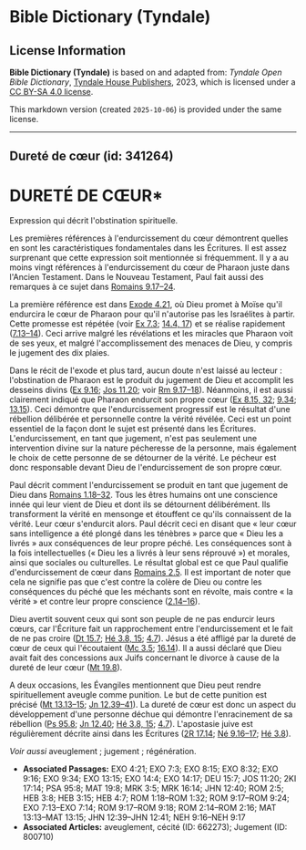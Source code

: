 # Bible Dictionary (Tyndale)

## License Information

**Bible Dictionary (Tyndale)** is based on and adapted from: _Tyndale Open Bible Dictionary_, [Tyndale House Publishers](https://tyndaleopenresources.com/), 2023, which is licensed under a [CC BY-SA 4.0 license](https://creativecommons.org/licenses/by-sa/4.0/legalcode.en).

This markdown version (created `2025-10-06`) is provided under the same license.



--------------------------------

## Dureté de cœur (id: 341264)

DURETÉ DE CŒUR\*
================

Expression qui décrit l'obstination spirituelle.

Les premières références à l'endurcissement du cœur démontrent quelles en sont les caractéristiques fondamentales dans les Écritures. Il est assez surprenant que cette expression soit mentionnée si fréquemment. Il y a au moins vingt références à l'endurcissement du cœur de Pharaon juste dans l'Ancien Testament. Dans le Nouveau Testament, Paul fait aussi des remarques à ce sujet dans [Romains 9\.17–24](https://ref.ly/Rom9:17-Rom9:24).

La première référence est dans [Exode 4\.21](https://ref.ly/Exod4:21), où Dieu promet à Moïse qu'il endurcira le cœur de Pharaon pour qu'il n'autorise pas les Israélites à partir. Cette promesse est répétée (voir [Ex 7\.3](https://ref.ly/Exod7:3); [14\.4, 17](https://ref.ly/Exod14:4,Exod14:17)) et se réalise rapidement ([7\.13–14](https://ref.ly/Exod7:13-Exod7:14)). Ceci arrive malgré les révélations et les miracles que Pharaon voit de ses yeux, et malgré l'accomplissement des menaces de Dieu, y compris le jugement des dix plaies.

Dans le récit de l'exode et plus tard, aucun doute n'est laissé au lecteur : l'obstination de Pharaon est le produit du jugement de Dieu et accomplit les desseins divins ([Ex 9\.16](https://ref.ly/Exod9:16); [Jos 11\.20](https://ref.ly/Josh11:20); voir [Rm 9\.17–18](https://ref.ly/Rom9:17-Rom9:18)). Néanmoins, il est aussi clairement indiqué que Pharaon endurcit son propre cœur ([Ex 8\.15, 32](https://ref.ly/Exod8:15,Exod8:32); [9\.34](https://ref.ly/Exod9:34); [13\.15](https://ref.ly/Exod13:15)). Ceci démontre que l'endurcissement progressif est le résultat d'une rébellion délibérée et personnelle contre la vérité révélée. Ceci est un point essentiel de la façon dont le sujet est présenté dans les Écritures. L'endurcissement, en tant que jugement, n'est pas seulement une intervention divine sur la nature pécheresse de la personne, mais également le choix de cette personne de se détourner de la vérité. Le pécheur est donc responsable devant Dieu de l'endurcissement de son propre cœur. 

Paul décrit comment l'endurcissement se produit en tant que jugement de Dieu dans [Romains 1\.18–32](https://ref.ly/Rom1:18-Rom1:32). Tous les êtres humains ont une conscience innée qui leur vient de Dieu et dont ils se détournent délibérément. Ils transforment la vérité en mensonge et étouffent ce qu'ils connaissent de la vérité. Leur cœur s'endurcit alors. Paul décrit ceci en disant que « leur cœur sans intelligence a été plongé dans les ténèbres » parce que « Dieu les a livrés » aux conséquences de leur propre péché. Les conséquences sont à la fois intellectuelles (« Dieu les a livrés à leur sens réprouvé ») et morales, ainsi que sociales ou culturelles. Le résultat global est ce que Paul qualifie d'endurcissement de cœur dans [Romains 2\.5](https://ref.ly/Rom2:5). Il est important de noter que cela ne signifie pas que c'est contre la colère de Dieu ou contre les conséquences du péché que les méchants sont en révolte, mais contre « la vérité » et contre leur propre conscience ([2\.14–16](https://ref.ly/Rom2:14-Rom2:16)).

Dieu avertit souvent ceux qui sont son peuple de ne pas endurcir leurs cœurs, car l'Écriture fait un rapprochement entre l'endurcissement et le fait de ne pas croire ([Dt 15\.7](https://ref.ly/Deut15:7); [Hé 3\.8, 15](https://ref.ly/Heb3:8,Heb3:15); [4\.7](https://ref.ly/Heb4:7)). Jésus a été affligé par la dureté de cœur de ceux qui l'écoutaient ([Mc 3\.5](https://ref.ly/Mark3:5); [16\.14](https://ref.ly/Mark16:14)). Il a aussi déclaré que Dieu avait fait des concessions aux Juifs concernant le divorce à cause de la dureté de leur cœur ([Mt 19\.8](https://ref.ly/Matt19:8)).

A deux occasions, les Évangiles mentionnent que Dieu peut rendre spirituellement aveugle comme punition. Le but de cette punition est précisé ([Mt 13\.13–15](https://ref.ly/Matt13:13-Matt13:15); [Jn 12\.39–41](https://ref.ly/John12:39-John12:41)). La dureté de cœur est donc un aspect du développement d'une personne déchue qui démontre l'enracinement de sa rébellion ([Ps 95\.8](https://ref.ly/Ps95:8); [Jn 12\.40](https://ref.ly/John12:40); [Hé 3\.8, 15](https://ref.ly/Heb3:8,Heb3:15); [4\.7](https://ref.ly/Heb4:7)). L'apostasie juive est régulièrement décrite ainsi dans les Écritures ([2R 17\.14](https://ref.ly/2Kgs17:14); [Né 9\.16–17](https://ref.ly/Neh9:16-Neh9:17); [Hé 3\.8](https://ref.ly/Heb3:8)).

*Voir aussi* aveuglement ; jugement ; régénération.

* **Associated Passages:** EXO 4:21; EXO 7:3; EXO 8:15; EXO 8:32; EXO 9:16; EXO 9:34; EXO 13:15; EXO 14:4; EXO 14:17; DEU 15:7; JOS 11:20; 2KI 17:14; PSA 95:8; MAT 19:8; MRK 3:5; MRK 16:14; JHN 12:40; ROM 2:5; HEB 3:8; HEB 3:15; HEB 4:7; ROM 1:18–ROM 1:32; ROM 9:17–ROM 9:24; EXO 7:13–EXO 7:14; ROM 9:17–ROM 9:18; ROM 2:14–ROM 2:16; MAT 13:13–MAT 13:15; JHN 12:39–JHN 12:41; NEH 9:16–NEH 9:17
* **Associated Articles:** aveuglement, cécité (ID: 662273); Jugement (ID: 800710)

